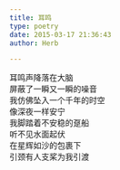 ```yaml
---  
title: 耳鸣  
type: poetry  
date: 2015-03-17 21:36:43  
author: Herb  

---  
```

耳鸣声降落在大脑  
屏蔽了一瞬又一瞬的噪音  
我仿佛坠入一个千年的时空  
像深夜一样安宁  
我脚踏着不安稳的趸船  
听不见水面起伏  
在星辉如沙的包裹下  
引颈有人支桨为我引渡